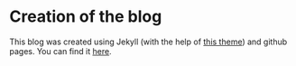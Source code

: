 # Creation of the blog

This blog was created using Jekyll (with the help of [this theme](https://github.com/redVi/voyager)) and github pages. You can find it [here](https://hadrienj.github.io/).